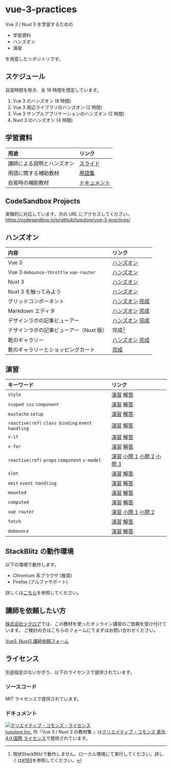 # vue-3-practices

Vue 3 / Nuxt 3 を学習するための

- 学習資料
- ハンズオン
- 演習

を用意したリポジトリです。

## スケジュール

自習時間を除き、全 16 時間を想定しています。

1. Vue 3 のハンズオン (8 時間)
2. Vue 3 周辺ライブラリのハンズオン (2 時間)
3. Vue 3 サンプルアプリケーションのハンズオン (2 時間)
4. Nuxt 3 のハンズオン (4 時間)

## 学習資料

| 用途                       | リンク                                                                                     |
| :------------------------- | :----------------------------------------------------------------------------------------- |
| 講師による説明とハンズオン | [スライド](https://tuqulore.github.io/vue-3-practices/)                                    |
| 用語に関する補助教材       | [用語集](https://github.com/tuqulore/vue-3-practices/blob/main/TERM.md)                    |
| 自習時の補助教材           | [ドキュメント](https://github.com/tuqulore/vue-3-practices/blob/main/LEARNING_MATERIAL.md) |

## CodeSandbox Projects

実験的に対応しています。次の URL にアクセスしてください。 https://codesandbox.io/p/github/tuqulore/vue-3-practices/

## ハンズオン

| 内容                                    | リンク                                                                                                                                                                                                                                                                          |
| :-------------------------------------- | :------------------------------------------------------------------------------------------------------------------------------------------------------------------------------------------------------------------------------------------------------------------------------ |
| Vue 3                                   | [ハンズオン](https://stackblitz.com/fork/github/tuqulore/vue-3-practices/tree/main/handson-vue?file=src/App.vue&terminal=dev)                                                                                                                                                   |
| Vue 3 `debounce-throttle` `vue-router`  | [ハンズオン](https://stackblitz.com/fork/github/tuqulore/vue-3-practices/tree/main/handson-vue-playground?file=src/App.vue&terminal=dev)                                                                                                                                        |
| Nuxt 3                                  | [ハンズオン](https://stackblitz.com/fork/github/tuqulore/vue-3-practices/tree/main/handson-nuxt?file=app.vue&terminal=dev)                                                                                                                                                      |
| Nuxt 3 を触ってみよう                   | [ハンズオン](https://stackblitz.com/fork/github/tuqulore/vue-3-practices/tree/main/handson-nuxt-playground?file=app.vue&terminal=dev)                                                                                                                                           |
| グリッドコンポーネント                  | [ハンズオン](https://stackblitz.com/fork/github/tuqulore/vue-3-practices/tree/main/handson-grid-component?file=src/App.vue&terminal=dev) [完成](https://stackblitz.com/github/tuqulore/vue-3-practices/tree/main/handson-grid-component-finish?file=src/App.vue&terminal=dev)   |
| Markdown エディタ                       | [ハンズオン](https://stackblitz.com/fork/github/tuqulore/vue-3-practices/tree/main/handson-markdown-editor?file=src/App.vue&terminal=dev) [完成](https://stackblitz.com/github/tuqulore/vue-3-practices/tree/main/handson-markdown-editor-finish?file=src/App.vue&terminal=dev) |
| デザインラボの記事ビューアー            | [ハンズオン](https://stackblitz.com/fork/github/tuqulore/vue-3-practices/tree/main/handson-fetch-router?file=src/App.vue&terminal=dev) [完成](https://stackblitz.com/github/tuqulore/vue-3-practices/tree/main/handson-fetch-router-finish?file=src/App.vue&terminal=dev)       |
| デザインラボの記事ビューアー（Nuxt 版） | 完成[^not-working-on-stackblitz]                                                                                                                                                                                                                                                |
| 靴のギャラリー                          | [ハンズオン](https://stackblitz.com/fork/github/tuqulore/vue-3-practices/tree/main/handson-gallery-shoes?file=src/App.vue&terminal=dev) [完成](https://stackblitz.com/github/tuqulore/vue-3-practices/tree/main/handson-gallery-shoes-finish?file=src/App.vue&terminal=dev)     |
| 靴のギャラリーとショッピングカート      | [完成](https://stackblitz.com/github/tuqulore/vue-3-practices/tree/main/handson-gallery-shoes-cart-finish?file=src/App.vue&terminal=dev)                                                                                                                                        |

[^not-working-on-stackblitz]: 現状StackBlitzで動作しません。ローカル環境にて実行してください。詳しくは[#193](https://github.com/tuqulore/vue-3-practices/issues/193)を参照してください。

## 演習

| キーワード                                       | リンク                                                                                                                                                                                                                                                                                                                                                                                                                                                                                                                                                                                                                                                            |
| :----------------------------------------------- | :---------------------------------------------------------------------------------------------------------------------------------------------------------------------------------------------------------------------------------------------------------------------------------------------------------------------------------------------------------------------------------------------------------------------------------------------------------------------------------------------------------------------------------------------------------------------------------------------------------------------------------------------------------------- |
| `style`                                          | [演習](https://stackblitz.com/fork/github/tuqulore/vue-3-practices/tree/main/practice-style?file=src/App.vue&terminal=dev) [解答](https://stackblitz.com/github/tuqulore/vue-3-practices/tree/main/practice-style-answer?file=src/App.vue&terminal=dev)                                                                                                                                                                                                                                                                                                                                                                                                           |
| `scoped css` `component`                         | [演習](https://stackblitz.com/fork/github/tuqulore/vue-3-practices/tree/main/practice-scoped-css-component?file=src/App.vue&terminal=dev) [解答](https://stackblitz.com/github/tuqulore/vue-3-practices/tree/main/practice-scoped-css-component-answer?file=src/App.vue&terminal=dev)                                                                                                                                                                                                                                                                                                                                                                             |
| `mustache` `setup`                               | [演習](https://stackblitz.com/fork/github/tuqulore/vue-3-practices/tree/main/practice-mustache-setup?file=src/App.vue&terminal=dev) [解答](https://stackblitz.com/github/tuqulore/vue-3-practices/tree/main/practice-mustache-setup-answer?file=src/App.vue&terminal=dev)                                                                                                                                                                                                                                                                                                                                                                                         |
| `reactive(ref)` `class binding` `event handling` | [演習](https://stackblitz.com/fork/github/tuqulore/vue-3-practices/tree/main/practice-reactive-class-binding-event-handling?file=src/App.vue&terminal=dev) [解答](https://stackblitz.com/github/tuqulore/vue-3-practices/tree/main/practice-reactive-class-binding-event-handling-answer?file=src/App.vue&terminal=dev)                                                                                                                                                                                                                                                                                                                                           |
| `v-if`                                           | [演習](https://stackblitz.com/github/tuqulore/vue-3-practices/tree/main/practice-v-if?file=src/App.vue&terminal=dev) [解答](https://stackblitz.com/github/tuqulore/vue-3-practices/tree/main/practice-v-if-answer?file=src/App.vue&terminal=dev)                                                                                                                                                                                                                                                                                                                                                                                                                  |
| `v-for`                                          | [演習](https://stackblitz.com/fork/github/tuqulore/vue-3-practices/tree/main/practice-v-for?file=src/App.vue&terminal=dev) [解答](https://stackblitz.com/github/tuqulore/vue-3-practices/tree/main/practice-v-for-answer?file=src/App.vue&terminal=dev)                                                                                                                                                                                                                                                                                                                                                                                                           |
| `reactive(ref)` `props` `component` `v-model`    | [演習](https://stackblitz.com/fork/github/tuqulore/vue-3-practices/tree/main/practice-reactive-props-component-v-model?file=src/App.vue&terminal=dev) [小問 1](https://stackblitz.com/github/tuqulore/vue-3-practices/tree/main/practice-reactive-props-component-v-model-answer-1?file=src/App.vue&terminal=dev) [小問 2](https://stackblitz.com/github/tuqulore/vue-3-practices/tree/main/practice-reactive-props-component-v-model-answer-2?file=src/components/MessageIndicator.vue&terminal=dev) [小問 3](https://stackblitz.com/github/tuqulore/vue-3-practices/tree/main/practice-reactive-props-component-v-model-answer-3?file=src/App.vue&terminal=dev) |
| `slot`                                           | [演習](https://stackblitz.com/fork/github/tuqulore/vue-3-practices/tree/main/practice-slot?file=src/App.vue&terminal=dev) [解答](https://stackblitz.com/github/tuqulore/vue-3-practices/tree/main/practice-slot-answer?file=src/components/Component1.vue&terminal=dev)                                                                                                                                                                                                                                                                                                                                                                                           |
| `emit` `event handling`                          | [演習](https://stackblitz.com/fork/github/tuqulore/vue-3-practices/tree/main/practice-emit-event-handling?file=src/App.vue&terminal=dev) [解答](https://stackblitz.com/github/tuqulore/vue-3-practices/tree/main/practice-emit-event-handling-answer?file=src/components/TestButton.vue&terminal=dev)                                                                                                                                                                                                                                                                                                                                                             |
| `mounted`                                        | [演習](https://stackblitz.com/fork/github/tuqulore/vue-3-practices/tree/main/practice-mounted?file=src/App.vue&terminal=dev) [解答](https://stackblitz.com/github/tuqulore/vue-3-practices/tree/main/practice-mounted-answer?file=src/App.vue&terminal=dev)                                                                                                                                                                                                                                                                                                                                                                                                       |
| `computed`                                       | [演習](https://stackblitz.com/fork/github/tuqulore/vue-3-practices/tree/main/practice-computed?file=src/App.vue&terminal=dev) [解答](https://stackblitz.com/github/tuqulore/vue-3-practices/tree/main/practice-computed-answer?file=src/App.vue&terminal=dev)                                                                                                                                                                                                                                                                                                                                                                                                     |
| `vue router`                                     | [演習](https://stackblitz.com/fork/github/tuqulore/vue-3-practices/tree/main/practice-vue-router?file=src/App.vue&terminal=dev) [小問 1](https://stackblitz.com/github/tuqulore/vue-3-practices/tree/main/practice-vue-router-answer-1?file=src/App.vue&terminal=dev) [小問 2](https://stackblitz.com/github/tuqulore/vue-3-practices/tree/main/practice-vue-router-answer-2?file=src/components/TopPage.vue&terminal=dev)                                                                                                                                                                                                                                        |
| `fetch`                                          | [演習](https://stackblitz.com/fork/github/tuqulore/vue-3-practices/tree/main/practice-fetch?file=src/App.vue&terminal=dev) [解答](https://stackblitz.com/github/tuqulore/vue-3-practices/tree/main/practice-fetch-answer?file=src/App.vue&terminal=dev)                                                                                                                                                                                                                                                                                                                                                                                                           |
| `debounce`                                       | [演習](https://stackblitz.com/fork/github/tuqulore/vue-3-practices/tree/main/practice-debounce?file=src/App.vue&terminal=dev) [解答](https://stackblitz.com/github/tuqulore/vue-3-practices/tree/main/practice-debounce-answer?file=src/App.vue&terminal=dev)                                                                                                                                                                                                                                                                                                                                                                                                     |

## StackBlitz の動作環境

以下の環境で動作します。

- Chromium 系ブラウザ (推奨)
- Firefox (アルファサポート)

詳しくは[こちら](https://developer.stackblitz.com/docs/platform/browser-support/)を参照してください。

## 講師を依頼したい方

[株式会社ツクロア](https://tuqulore.com)では、この教材を使ったオンライン講習のご依頼を受け付けています。 ご検討の方はこちらのフォームにてまずはお問い合わせください。

[Vue3, Nuxt3 講師依頼フォーム](https://forms.gle/wDbs8YGnKZxM8DAf8)

## ライセンス

別途指定のないかぎり、以下のライセンスで提供されています。

### ソースコード

MIT ライセンスで提供されています。

### ドキュメント

<a rel="license" href="http://creativecommons.org/licenses/by/4.0/"><img alt="クリエイティブ・コモンズ・ライセンス" style="border-width:0" src="https://i.creativecommons.org/l/by/4.0/88x31.png" /></a><br /><a xmlns:cc="http://creativecommons.org/ns#" href="https://github.com/tuqulore/vue-3-practices" property="cc:attributionName" rel="cc:attributionURL">tuqulore Inc.</a> 作『<span xmlns:dct="http://purl.org/dc/terms/" href="http://purl.org/dc/dcmitype/Text" property="dct:title" rel="dct:type">Vue 3 / Nuxt 3 の教材集 </span>』は<a rel="license" href="http://creativecommons.org/licenses/by/4.0/">クリエイティブ・コモンズ 表示 4.0 国際 ライセンス</a>で提供されています。

